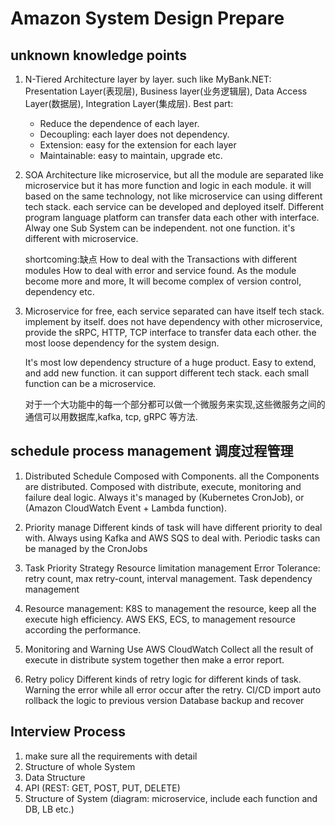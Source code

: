 # Amazon System Design Prepare

## unknown knowledge points

1. N-Tiered Architecture
    layer by layer. such like MyBank.NET: Presentation Layer(表现层), Business layer(业务逻辑层), Data Access Layer(数据层), Integration Layer(集成层).
    Best part:
    * Reduce the dependence of each layer.
    * Decoupling: each layer does not dependency.
    * Extension: easy for the extension for each layer
    * Maintainable: easy to maintain, upgrade etc.

2. SOA Architecture
    like microservice, but all the module are separated like microservice but it has more function and logic in each module. it will based on the same technology, not like microservice can using different tech stack. each service can be developed and deployed itself.
    Different program language platform can transfer data each other with interface.
    Alway one Sub System can be independent. not one function. it's different with microservice.

    shortcoming:缺点
    How to deal with the Transactions with different modules
    How to deal with error and service found.
    As the module become more and more, It will become complex of version control, dependency etc.

3. Microservice
    for free, each service separated can have itself tech stack. implement by itself. does not have dependency with other microservice, provide the sRPC, HTTP, TCP interface to transfer data each other.
    the most loose dependency for the system design.

    It's most low dependency structure of a huge product. Easy to extend, and add new function. it can support different tech stack. each small function can be a microservice.

    对于一个大功能中的每一个部分都可以做一个微服务来实现,这些微服务之间的通信可以用数据库,kafka, tcp, gRPC 等方法.


## schedule process management  调度过程管理

1. Distributed Schedule
    Composed with Components. all the Components are distributed. Composed with distribute, execute, monitoring and failure deal logic.
    Always it's managed by (Kubernetes CronJob), or (Amazon CloudWatch Event + Lambda function).

2. Priority manage
    Different kinds of task will have different priority to deal with. Always using Kafka and AWS SQS to deal with.
    Periodic tasks can be managed by the CronJobs

3. Task Priority Strategy
    Resource limitation management
    Error Tolerance: retry count, max retry-count, interval management.
    Task dependency management

4. Resource management:
    K8S to management the resource, keep all the execute high efficiency.
    AWS EKS, ECS, to management resource according the performance.

5. Monitoring and Warning
    Use AWS CloudWatch
    Collect all the result of execute in distribute system together then make a error report.

6. Retry policy
    Different kinds of retry logic for different kinds of task.
    Warning the error while all error occur after the retry.
    CI/CD import auto rollback the logic to previous version
    Database backup and recover

## Interview Process

1. make sure all the requirements with detail
2. Structure of whole System
3. Data Structure
4. API (REST: GET, POST, PUT, DELETE)
5. Structure of System (diagram: microservice, include each function and DB, LB etc.)